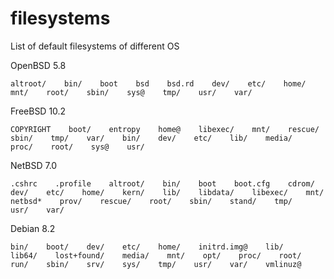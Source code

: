 # filesystems
List of default filesystems of different OS

OpenBSD 5.8

    altroot/    bin/    boot    bsd    bsd.rd    dev/    etc/    home/    mnt/    root/    sbin/    sys@    tmp/    usr/    var/


FreeBSD 10.2

    COPYRIGHT    boot/    entropy    home@    libexec/    mnt/    rescue/    sbin/    tmp/    var/    bin/    dev/    etc/    lib/    media/    proc/    root/    sys@    usr/


NetBSD 7.0

    .cshrc    .profile    altroot/    bin/    boot    boot.cfg    cdrom/    dev/    etc/    home/    kern/    lib/    libdata/    libexec/    mnt/    netbsd*    prov/    rescue/    root/    sbin/    stand/    tmp/    usr/    var/


Debian 8.2

    
    bin/    boot/    dev/    etc/    home/    initrd.img@    lib/    lib64/    lost+found/    media/    mnt/    opt/    proc/    root/    run/    sbin/    srv/    sys/    tmp/    usr/    var/    vmlinuz@
